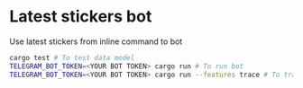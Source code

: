 # Latest stickers bot
Use latest stickers from inline command to bot

```bash
cargo test # To test data model
TELEGRAM_BOT_TOKEN=<YOUR BOT TOKEN> cargo run # To run bot
TELEGRAM_BOT_TOKEN=<YOUR BOT TOKEN> cargo run --features trace # To trace requests
```